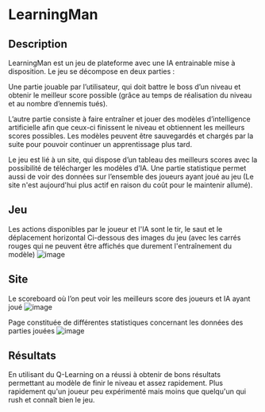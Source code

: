 # LearningMan

## Description
LearningMan est un jeu de plateforme avec une IA entrainable mise à disposition. 
Le jeu se décompose en deux parties : 

Une partie jouable par l’utilisateur, qui doit battre le boss d’un niveau et obtenir le meilleur score possible (grâce au temps de réalisation du niveau et au nombre d’ennemis tués). 

L’autre partie consiste à faire entraîner et jouer des modèles d’intelligence artificielle afin que ceux-ci finissent le niveau et obtiennent les meilleurs scores possibles. Les modèles peuvent être sauvegardés et chargés par la suite pour pouvoir continuer un apprentissage plus tard.

Le jeu est lié à un site, qui dispose d’un tableau des meilleurs scores avec la possibilité de télécharger les modèles d’IA. Une partie statistique permet aussi de voir des données sur l’ensemble des joueurs ayant joué au jeu
(Le site n'est aujourd'hui plus actif en raison du coût pour le maintenir allumé).

## Jeu
Les actions disponibles par le joueur et l'IA sont le tir, le saut et le déplacement horizontal
Ci-dessous des images du jeu (avec les carrés rouges qui ne peuvent être affichés que durement l'entraînement du modèle)
![image](https://user-images.githubusercontent.com/37442009/189716704-26c68e01-8dad-41fe-9763-c86b12789b49.png)

## Site 
Le scoreboard où l’on peut voir les meilleurs score des joueurs et IA ayant joué
![image](https://user-images.githubusercontent.com/37442009/189717513-e7d7c3a3-5743-408a-91c4-8fd5ef64a371.png)

Page constituée de différentes statistiques concernant les données des parties jouées
![image](https://user-images.githubusercontent.com/37442009/189717660-2e7b59cc-10ca-4b24-8251-155665313182.png)

## Résultats
En utilisant du Q-Learning on a réussi à obtenir de bons résultats permettant au modèle de finir le niveau et assez rapidement. 
Plus rapidement qu'un joueur peu expérimenté mais moins que quelqu'un qui rush et connaît bien le jeu. 
